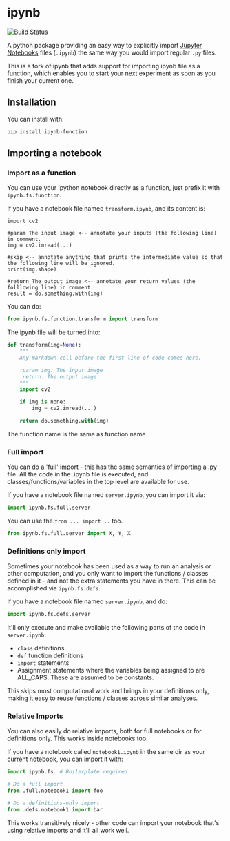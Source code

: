 # ipynb

[![Build Status](https://travis-ci.org/jiaminglu/ipynb.svg?branch=master)](https://travis-ci.org/jiaminglu/ipynb)

A python package providing an easy way to explicitly import [Jupyter Notebooks](https://github.com/jupyter/notebook) files (`.ipynb`) the same way you would import regular `.py` files.

This is a fork of ipynb that adds support for importing ipynb file as a function,
which enables you to start your next experiment as soon as you finish your current one.

## Installation ##

You can install with:

```bash
pip install ipynb-function
```

## Importing a notebook ##

### Import as a function

You can use your ipython notebook directly as a function, just prefix it with `ipynb.fs.function`.

If you have a notebook file named `transform.ipynb`, and its content is:

```
import cv2

#param The input image <-- annotate your inputs (the following line) in comment.
img = cv2.imread(...)

#skip <-- annotate anything that prints the intermediate value so that the following line will be ignored.
print(img.shape)

#return The output image <-- annotate your return values (the folllowing line) in comment.
result = do.something.with(img)
```

You can do:

```python
from ipynb.fs.function.transform import transform
```

The ipynb file will be turned into:

```python
def transform(img=None):
    """
    Any markdown cell before the first line of code comes here.

    :param img: The input image
    :return: The output image
    """
    import cv2

    if img is none:
        img = cv2.imread(...)

    return do.something.with(img)
```

The function name is the same as function name.

### Full import ###

You can do a 'full' import - this has the same semantics of importing a .py file. All the code in the .ipynb file is executed, and classes/functions/variables in the top level are available for use.

If you have a notebook file named `server.ipynb`, you can import it via:

```python
import ipynb.fs.full.server
```

You can use the `from ... import ..` too.

```python
from ipynb.fs.full.server import X, Y, X
```

### Definitions only import ###

Sometimes your notebook has been used as a way to run an analysis or other computation, and you only want to import the functions / classes defined in it - and not the extra statements you have in there. This can be accomplished via `ipynb.fs.defs`.

If you have a notebook file named `server.ipynb`, and do:

```python
import ipynb.fs.defs.server
```

It'll only execute and make available the following parts of the code in `server.ipynb`:
 - `class` definitions
 - `def` function definitions
 - `import` statements
 - Assignment statements where the variables being assigned to are ALL_CAPS. These are assumed to be constants.

This skips most computational work and brings in your definitions only, making it easy to reuse functions / classes across similar analyses.

### Relative Imports ###

You can also easily do relative imports, both for full notebooks or for definitions only. This works inside notebooks too.

If you have a notebook called `notebook1.ipynb` in the same dir as your current notebook, you can import it with:

```python
import ipynb.fs  # Boilerplate required

# Do a full import
from .full.notebook1 import foo

# Do a definitions-only import
from .defs.notebook1 import bar
```

This works transitively nicely - other code can import your notebook that's using relative imports and it'll all work well.
